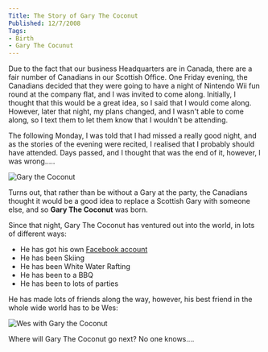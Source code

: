 ```yaml
---
Title: The Story of Gary The Coconut
Published: 12/7/2008
Tags:
- Birth
- Gary The Cocunut
---
```


Due to the fact that our business Headquarters are in Canada, there are a fair number of Canadians in our Scottish Office. One Friday evening, the Canadians decided that they were going to have a night of Nintendo Wii fun round at the company flat, and I was invited to come along. Initially, I thought that this would be a great idea, so I said that I would come along. However, later that night, my plans changed, and I wasn't able to come along, so I text them to let them know that I wouldn't be attending.

The following Monday, I was told that I had missed a really good night, and as the stories of the evening were recited, I realised that I probably should have attended. Days passed, and I thought that was the end of it, however, I was wrong.....

![Gary the Coconut](https://gep13wpstorage.blob.core.windows.net/gep13/2008/7/12/1228.jpg)

Turns out, that rather than be without a Gary at the party, the Canadians thought it would be a good idea to replace a Scottish Gary with someone else, and so **Gary The Coconut** was born.

Since that night, Gary The Coconut has ventured out into the world, in lots of different ways:

- He has got his own [Facebook account](http://www.facebook.com/people/Gary_Park/1155266863)
- He has been Skiing
- He has been White Water Rafting
- He has been to a BBQ
- He has been to lots of parties

He has made lots of friends along the way, however, his best friend in the whole wide world has to be Wes:

![Wes with Gary the Coconut](https://gep13wpstorage.blob.core.windows.net/gep13/2008/7/12/1235.jpg)

Where will Gary The Coconut go next? No one knows....
